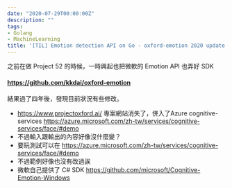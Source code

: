 ```yaml
---
date: "2020-07-29T00:00:00Z"
description: ""
tags:
- Golang
- MachineLearning
title: '[TIL] Emotion detection API on Go - oxford-emotion 2020 update'
---
```


之前在做 Project 52 的時候，一時興起也把微軟的 Emotion API 也弄好 SDK 

#### https://github.com/kkdai/oxford-emotion

結果過了四年後，發現目前狀況有些修改。

- https://www.projectoxford.ai/ 專案網站消失了，併入了Azure  cognitive-services https://azure.microsoft.com/zh-tw/services/cognitive-services/face/#demo
- 不過輸入跟輸出的內容好像沒什麼變？ 
- 要玩測試可以在 https://azure.microsoft.com/zh-tw/services/cognitive-services/face/#demo
- 不過範例好像也沒有改過誒
- 微軟自己提供了 C#  SDK https://github.com/microsoft/Cognitive-Emotion-Windows







